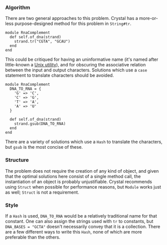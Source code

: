 ### Algorithm

There are two general approaches to this problem. Crystal has a more-or-less purpose-designed method for this problem in `String#tr`.
```crystal
module RnaComplement
  def self.of_dna(strand)
    strand.tr("CGTA", "GCAU")
  end
end
```
This could be critiqued for having an uninformative name (it's named after little-known a [Unix utility][tr]), and for obscuring the associative relation between the input and output characters. Solutions which use a `case` statement to translate characters should be avoided.
```crystal
module RnaComplement
  DNA_TO_RNA = {
    'G' => 'C',
    'C' => 'G',
    'T' => 'A',
    'A' => 'U'
  }

  def self.of_dna(strand)
    strand.gsub(DNA_TO_RNA)
  end
end
```
There are a variety of solutions which use a `Hash` to translate the characters, but `gsub` is the most concise of these.

### Structure

The problem does not require the creation of any kind of object, and given that the optimal solutions here consist of a single method call, the instantiation of an object is probably unjustifiable. Crystal recommends using `Struct` when possible for performance reasons, but `Module` works just as well; `Struct` is not a requirement.

### Style

If a `Hash` is used, `DNA_TO_RNA` would be a relatively traditional name for that constant. One can also assign the strings used with `tr` to constants, but `DNA_BASES = "GCTA"` doesn't necessarily convey that it is a collection. There are a few different ways to write this `Hash`, none of which are more preferable than the others.

[tr]: https://en.wikipedia.org/wiki/Tr_(Unix)
